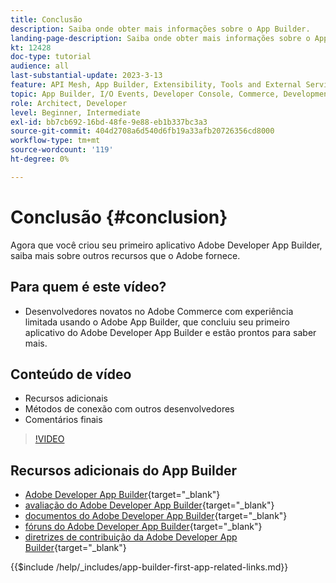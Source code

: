 ```yaml
---
title: Conclusão
description: Saiba onde obter mais informações sobre o App Builder.
landing-page-description: Saiba onde obter mais informações sobre o App Builder.
kt: 12428
doc-type: tutorial
audience: all
last-substantial-update: 2023-3-13
feature: API Mesh, App Builder, Extensibility, Tools and External Services, Backend Development
topic: App Builder, I/O Events, Developer Console, Commerce, Development, Integrations
role: Architect, Developer
level: Beginner, Intermediate
exl-id: bb7cb692-16bd-48fe-9e88-eb1b337bc3a3
source-git-commit: 404d2708a6d540d6fb19a33afb20726356cd8000
workflow-type: tm+mt
source-wordcount: '119'
ht-degree: 0%

---
```


# Conclusão {#conclusion}

Agora que você criou seu primeiro aplicativo Adobe Developer App Builder, saiba mais sobre outros recursos que o Adobe fornece.

## Para quem é este vídeo?

* Desenvolvedores novatos no Adobe Commerce com experiência limitada usando o Adobe App Builder, que concluiu seu primeiro aplicativo do Adobe Developer App Builder e estão prontos para saber mais.

## Conteúdo de vídeo

* Recursos adicionais
* Métodos de conexão com outros desenvolvedores
* Comentários finais

>[!VIDEO](https://video.tv.adobe.com/v/3416741?quality=12&learn=on)

## Recursos adicionais do App Builder

* [Adobe Developer App Builder](https://developer.adobe.com/app-builder/){target="_blank"}
* [avaliação do Adobe Developer App Builder](https://developer.adobe.com/app-builder/trial/){target="_blank"}
* [documentos do Adobe Developer App Builder](https://developer.adobe.com/app-builder/docs/overview/){target="_blank"}
* [fóruns do Adobe Developer App Builder](https://experienceleaguecommunities.adobe.com/t5/project-firefly/ct-p/project-firefly?profile.language=pt){target="_blank"}
* [diretrizes de contribuição da Adobe Developer App Builder](https://developer.adobe.com/app-builder/docs/guides/contribution_guides/){target="_blank"}

{{$include /help/_includes/app-builder-first-app-related-links.md}}
